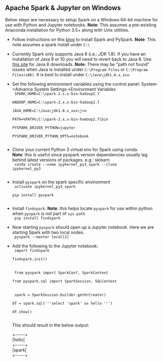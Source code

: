 
## Apache Spark & Jupyter on Windows

Below steps are necessary to setup Spark on a Windows 64-bit machine for use with Python and Jupyter notebooks. **Note**: This assumes a pre-existing Anaconda installation for Python 3.5+ along with Unix utilities.  

* Follow instructions on this [blog](https://medium.com/@GalarnykMichael/install-spark-on-windows-pyspark-4498a5d8d66c) to install Spark and PySpark. **Note**: This note assumes a spark install under `C:\`
* Currently Spark only supports Java 8 (i.e.: JDK 1.8). If you have an installation of Java 9 or 10 you will need to revert back to Java 8. Use [this site](http://www.oracle.com/technetwork/java/javase/downloads/jdk8-downloads-2133151.html) for Java 8 downloads. **Note**: There may be "path not found" issues when Java is installed under `C:\Program Files` or `C:\Program Files(x86)`. It is best to install under `C:\Java\jdk1.8.x_xxx`.
* Set the following environment variables using the control panel: System->Advance System Settings->Environment Variables  
  <code>
  SPARK_HOME=C:\spark-2.x.x-bin-hadoop2.7  
  HADOOP_HOME=C:\spark-2.x.x-bin-hadoop2.7  
  JAVA_HOME=C:\Java\jdk1.8.x_xxx\jre  
  PATH=%PATH%;C:\spark-2.x.x-bin-hadoop2.7\bin  
  PYSPARK_DRIVER_PYTHON=jupyter  
  PYSPARK_DRIVER_PYTHON_OPTS=notebook  
  </code>  
* Clone your current Python 3 virtual env for Spark using conda.  
  **Note**: this is useful since pyspark version dependencies usually lag behind latest versions of packages. e.g.: sklearn  
  <code>
  conda create --name ipykernel_py3_spark --clone ipykernel_py3  
  </code>
* Install `pyspark` on the spark specific environment  
  <code>
  activate ipykernel_py3_spark  
  pip install pyspark  
  </code>  
* Install `findspark`. **Note**: this helps locate `pyspark` for use within python when `pyspark` is not part of `sys.path`  
  <code>
  pip install findspark
  </code>  
* Now starting `pyspark` should open up a Jupyter notebook. Here we are starting Spark with two local nodes.  
  <code>
  pyspark --master local[2]
  </code>  
* Add the following to the Jupyter notebook:  
  <code>
  import findspark  
  findspark.init()  
  </code>  
  <code>
  from pyspark import SparkConf, SparkContext  
  from pyspark.sql import SparkSession, SQLContext  
  </code>  
  <code>
  spark = SparkSession.builder.getOrCreate()  
  df = spark.sql('''select 'spark' as hello ''')  
  df.show()  
  </code>

  This should result in the below output:  

  +-----+  
  |hello|  
  +-----+  
  |spark|  
  +-----+  

